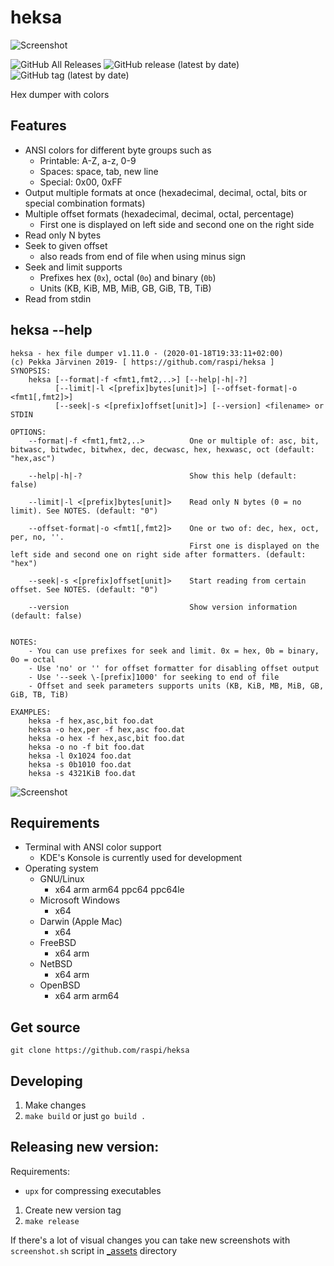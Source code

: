 # heksa

![Screenshot](https://github.com/raspi/heksa/blob/master/_assets/screenshot.png)

![GitHub All Releases](https://img.shields.io/github/downloads/raspi/heksa/total?style=for-the-badge)
![GitHub release (latest by date)](https://img.shields.io/github/v/release/raspi/heksa?style=for-the-badge)
![GitHub tag (latest by date)](https://img.shields.io/github/v/tag/raspi/heksa?style=for-the-badge)

Hex dumper with colors

## Features

* ANSI colors for different byte groups such as 
  * Printable: A-Z, a-z, 0-9
  * Spaces: space, tab, new line
  * Special: 0x00, 0xFF
* Output multiple formats at once (hexadecimal, decimal, octal, bits or special combination formats)
* Multiple offset formats (hexadecimal, decimal, octal, percentage)
  * First one is displayed on left side and second one on the right side
* Read only N bytes
* Seek to given offset
  * also reads from end of file when using minus sign
* Seek and limit supports 
  * Prefixes hex (`0x`), octal (`0o`) and binary (`0b`)
  * Units (KB, KiB, MB, MiB, GB, GiB, TB, TiB)
* Read from stdin

## heksa --help

```
heksa - hex file dumper v1.11.0 - (2020-01-18T19:33:11+02:00)
(c) Pekka Järvinen 2019- [ https://github.com/raspi/heksa ]
SYNOPSIS:
    heksa [--format|-f <fmt1,fmt2,..>] [--help|-h|-?]
          [--limit|-l <[prefix]bytes[unit]>] [--offset-format|-o <fmt1[,fmt2]>]
          [--seek|-s <[prefix]offset[unit]>] [--version] <filename> or STDIN

OPTIONS:
    --format|-f <fmt1,fmt2,..>          One or multiple of: asc, bit, bitwasc, bitwdec, bitwhex, dec, decwasc, hex, hexwasc, oct (default: "hex,asc")

    --help|-h|-?                        Show this help (default: false)

    --limit|-l <[prefix]bytes[unit]>    Read only N bytes (0 = no limit). See NOTES. (default: "0")

    --offset-format|-o <fmt1[,fmt2]>    One or two of: dec, hex, oct, per, no, ''.
                                        First one is displayed on the left side and second one on right side after formatters. (default: "hex")

    --seek|-s <[prefix]offset[unit]>    Start reading from certain offset. See NOTES. (default: "0")

    --version                           Show version information (default: false)


NOTES:
    - You can use prefixes for seek and limit. 0x = hex, 0b = binary, 0o = octal
    - Use 'no' or '' for offset formatter for disabling offset output
    - Use '--seek \-[prefix]1000' for seeking to end of file
    - Offset and seek parameters supports units (KB, KiB, MB, MiB, GB, GiB, TB, TiB)

EXAMPLES:
    heksa -f hex,asc,bit foo.dat
    heksa -o hex,per -f hex,asc foo.dat
    heksa -o hex -f hex,asc,bit foo.dat
    heksa -o no -f bit foo.dat
    heksa -l 0x1024 foo.dat
    heksa -s 0b1010 foo.dat
    heksa -s 4321KiB foo.dat
```

![Screenshot](https://github.com/raspi/heksa/blob/master/_assets/screenshot2.png)

## Requirements

* Terminal with ANSI color support
  * KDE's Konsole is currently used for development
* Operating system
  * GNU/Linux 
    * x64 arm arm64 ppc64 ppc64le
  * Microsoft Windows
    * x64
  * Darwin (Apple Mac)
    * x64
  * FreeBSD
    * x64 arm
  * NetBSD
    * x64 arm
  * OpenBSD
    * x64 arm arm64

## Get source

    git clone https://github.com/raspi/heksa

## Developing

1. Make changes
1. `make build` or just `go build .`

## Releasing new version:

Requirements:

* `upx` for compressing executables

1. Create new version tag
1. `make release`

If there's a lot of visual changes you can take new screenshots with `screenshot.sh` script in [_assets](_assets) directory
